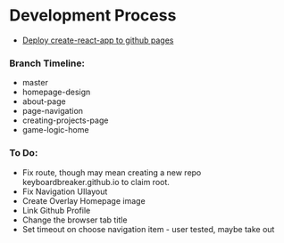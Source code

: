 # Development Process
* <a href="https://github.com/gitname/react-gh-pages" target="_blank">Deploy create-react-app to github pages</a>

### Branch Timeline:
* master
* homepage-design
* about-page 
* page-navigation
* creating-projects-page
* game-logic-home

### To Do:
* Fix route, though may mean creating a new repo keyboardbreaker.github.io to claim root.
* Fix Navigation UIlayout
* Create Overlay Homepage image
* Link Github Profile
* Change the browser tab title
* Set timeout on choose navigation item - user tested, maybe take out